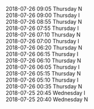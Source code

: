 2018-07-26 09:05 Thursday  N  
2018-07-26 09:00 Thursday  I  
2018-07-26 08:55 Thursday  N  
2018-07-26 07:55 Thursday  I  
2018-07-26 07:10 Thursday  N  
2018-07-26 07:00 Thursday  I  
2018-07-26 06:20 Thursday  N  
2018-07-26 06:15 Thursday  I  
2018-07-26 06:10 Thursday  N  
2018-07-26 06:05 Thursday  I  
2018-07-26 05:15 Thursday  N  
2018-07-26 05:10 Thursday  I  
2018-07-26 00:35 Thursday  N  
2018-07-25 20:45 Wednesday  I  
2018-07-25 20:40 Wednesday  N  
